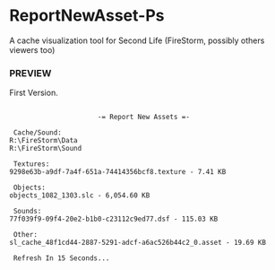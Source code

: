 # ReportNewAsset-Ps
A cache visualization tool for Second Life (FireStorm, possibly others viewers too)

### PREVIEW
First Version.
```

                      -= Report New Assets =-

 Cache/Sound:
R:\FireStorm\Data
R:\FireStorm\Sound

 Textures:
9298e63b-a9df-7a4f-651a-74414356bcf8.texture - 7.41 KB

 Objects:
objects_1082_1303.slc - 6,054.60 KB

 Sounds:
77f039f9-09f4-20e2-b1b0-c23112c9ed77.dsf - 115.03 KB

 Other:
sl_cache_48f1cd44-2887-5291-adcf-a6ac526b44c2_0.asset - 19.69 KB

 Refresh In 15 Seconds...
```
